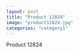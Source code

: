 ```yaml
---
layout: post
title: "Product 12824"
image: "product12824.jpg"
categories: "category1"
---
```

Product 12824
